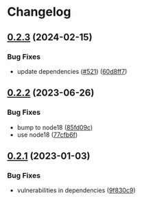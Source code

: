 # Changelog

## [0.2.3](https://github.com/TheRealWaldo/pull-request/compare/v0.2.2...v0.2.3) (2024-02-15)


### Bug Fixes

* update dependencies ([#521](https://github.com/TheRealWaldo/pull-request/issues/521)) ([60d8ff7](https://github.com/TheRealWaldo/pull-request/commit/60d8ff760889e678a5e9b19b8875545945d09e8e))

## [0.2.2](https://github.com/TheRealWaldo/pull-request/compare/v0.2.1...v0.2.2) (2023-06-26)


### Bug Fixes

* bump to node18 ([85fd09c](https://github.com/TheRealWaldo/pull-request/commit/85fd09c3e5864aea781062958786f124b7a89ac0))
* use node18 ([77cfb6f](https://github.com/TheRealWaldo/pull-request/commit/77cfb6f8d94aa902044546e68209efb119609d6d))

## [0.2.1](https://github.com/TheRealWaldo/pull-request/compare/v0.2.0...v0.2.1) (2023-01-03)


### Bug Fixes

* vulnerabilities in dependencies ([9f830c9](https://github.com/TheRealWaldo/pull-request/commit/9f830c97247de5bbbcb0e7dbb215d95dc6462347))
